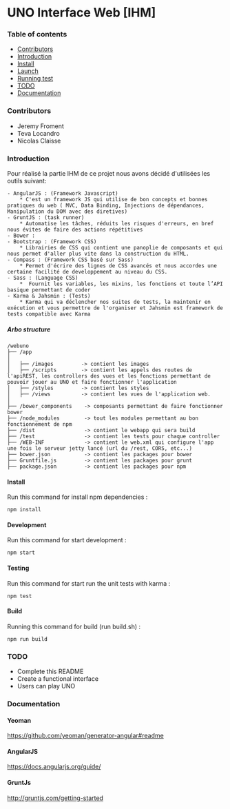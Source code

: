# UNO Interface Web [IHM]

### Table of contents

- [Contributors](#contributors)
- [Introduction](#introduction)
- [Install](#install)
- [Launch](#launch)
- [Running test](#running-test)
- [TODO](#todo)
- [Documentation](#Documentation)

### Contributors

* Jeremy Froment
* Teva Locandro
* Nicolas Claisse

### Introduction 

Pour réalisé la partie IHM de ce projet nous avons décidé d'utilisées les outils suivant:

    - AngularJS : (Framework Javascript)
        * C'est un framework JS qui utilise de bon concepts et bonnes pratiques du web ( MVC, Data Binding, Injections de dépendances, Manipulation du DOM avec des diretives)
    - GruntJS : (task runner)
        * Automatise les tâches, réduits les risques d'erreurs, en bref nous évites de faire des actions répétitives
    - Bower :
    - Bootstrap : (Framework CSS)
        * Librairies de CSS qui contient une panoplie de composants et qui nous permet d'aller plus vite dans la construction du HTML.
    - Compass : (Framework CSS basé sur Sass)
        * Permet d'écrire des lignes de CSS avancés et nous accordes une certaine facilité de developpement au niveau du CSS.
    - Sass : (Language CSS)
        *  Fournit les variables, les mixins, les fonctions et toute l’API basique permettant de coder
    - Karma & Jahsmin : (Tests)
        * Karma qui va déclencher nos suites de tests, la maintenir en exécution et vous permettre de l'organiser et Jahsmin est framework de tests compatible avec Karma
    
##### Arbo structure

```
/webuno
├── /app 
│
│   ├── /images         -> contient les images
│   ├── /scripts        -> contient les appels des routes de l'apiREST, les controllers des vues et les fonctions permettant de pouvoir jouer au UNO et faire fonctionner l'application       
│   ├── /styles         -> contient les styles
│   ├── /views          -> contient les vues de l'application web.
│
├── /bower_components    -> composants permettant de faire fonctionner bower
├── /node_modules        -> tout les modules permettant au bon fonctionnement de npm
├── /dist                -> contient le webapp qui sera build
├── /test                -> contient les tests pour chaque controller
├── /WEB-INF             -> contient le web.xml qui configure l'app une fois le serveur jetty lancé (url du /rest, CORS, etc...)
├── bower.json           -> contient les packages pour bower
├── Gruntfile.js         -> contient les packages pour grunt
├── package.json         -> contient les packages pour npm
```

#### Install

Run this command for install npm dependencies :
```
npm install
```

#### Development

Run this command for start development :
```
npm start
```

#### Testing

Run this command for start run the unit tests with karma :
```
npm test
```

#### Build

Running this command for build (run build.sh) :
```
npm run build
```

### TODO

* Complete this README
* Create a functional interface
* Users can play UNO

### Documentation

#### Yeoman

https://github.com/yeoman/generator-angular#readme

#### AngularJS

https://docs.angularjs.org/guide/

#### GruntJs 

http://gruntjs.com/getting-started